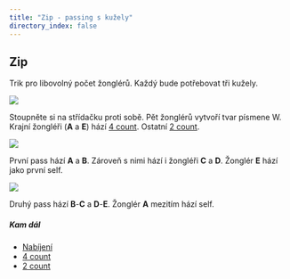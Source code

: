 ```yaml
---
title: "Zip - passing s kužely"
directory_index: false
---
```


## Zip


Trik pro libovolný počet žonglérů. Každý bude potřebovat tři kužely.

![](img/k/kuzely-passing-zipa.png)

Stoupněte si na střídačku proti sobě. Pět žonglérů vytvoří tvar písmene W. Krajní žongléři (**A** a **E**) hází <a href="4count.html" title="Základ passování.">4 count</a>. Ostatní <a href="2count.html" title="Základ passování.">2 count</a>.

![](img/k/kuzely-passing-zipb.png)

První pass hází **A** a **B**. Zároveň s nimi hází i žongléři **C** a **D**. Žonglér **E** hází jako první self.

![](img/k/kuzely-passing-zipc.png)

Druhý pass hází **B**-**C** a **D**-**E**. Žonglér **A** mezitím hází self.


##### Kam dál

- [Nabíjení](/kuzely/passing/feeds.html "Základní trik pro tři žongléry a devět kuželů")
- [4 count](/kuzely/passing/4count.html "Základní způsob passování")
- [2 count](/kuzely/passing/2count.html "Rychlejší passing")
